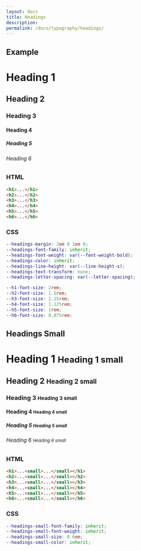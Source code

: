 ```yaml
---
layout: docs
title: Headings
description: 
permalink: /docs/typography/headings/
---
```


## Example

<h1>Heading 1</h1>
<h2>Heading 2</h2>
<h3>Heading 3</h3>
<h4>Heading 4</h4>
<h5>Heading 5</h5>
<h6>Heading 6</h6>

### HTML

```html
<h1>...</h1>
<h2>...</h2>
<h3>...</h3>
<h4>...</h4>
<h5>...</h5>
<h6>...</h6>
```

### CSS

```scss
--headings-margin: 2em 0 1em 0;
--headings-font-family: inherit;
--headings-font-weight: var(--font-weight-bold);
--headings-color: inherit;
--headings-line-height: var(--line-height-s);
--headings-text-transform: none;
--headings-letter-spacing: var(--letter-spacing);

--h1-font-size: 2rem;
--h2-font-size: 1.5rem;
--h3-font-size: 1.25rem;
--h4-font-size: 1.125rem;
--h5-font-size: 1rem;
--h6-font-size: 0.875rem;
```

## Headings Small

<h1>Heading 1 <small>Heading 1 small</small></h1>
<h2>Heading 2 <small>Heading 2 small</small></h2>
<h3>Heading 3 <small>Heading 3 small</small></h3>
<h4>Heading 4 <small>Heading 4 small</small></h4>
<h5>Heading 5 <small>Heading 5 small</small></h5>
<h6>Heading 6 <small>Heading 6 small</small></h6>

### HTML

```html
<h1>...<small>...</small></h1>
<h2>...<small>...</small></h2>
<h3>...<small>...</small></h3>
<h4>...<small>...</small></h4>
<h5>...<small>...</small></h5>
<h6>...<small>...</small></h6>
```

### CSS

```scss
--headings-small-font-family: inherit;
--headings-small-font-weight: inherit;
--headings-small-size: 0.6em;
--headings-small-color: inherit;
```
